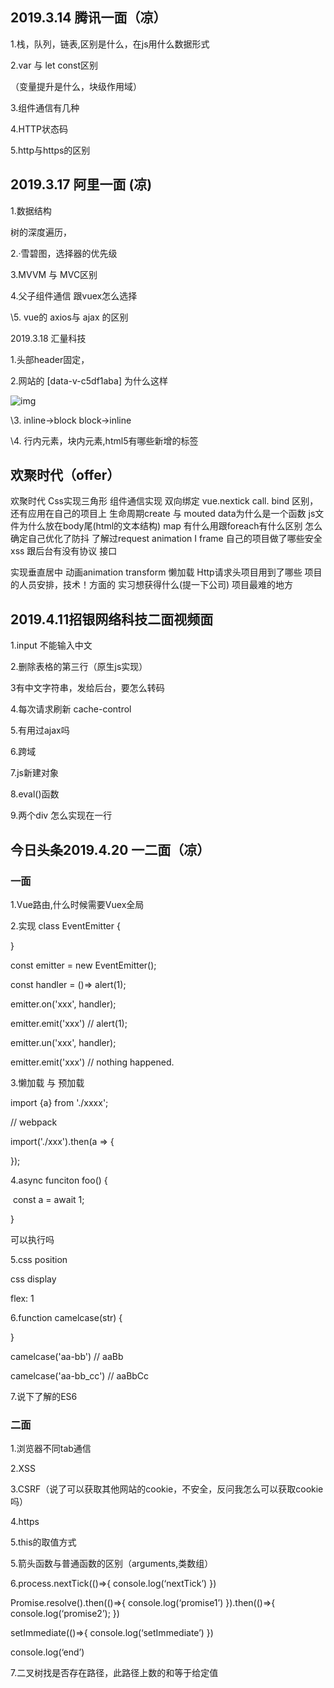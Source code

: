 ## 2019.3.14  腾讯一面（凉）

1.栈，队列，链表,区别是什么，在js用什么数据形式

2.var  与 let const区别

（变量提升是什么，块级作用域）

3.组件通信有几种

4.HTTP状态码

5.http与https的区别



## 2019.3.17  阿里一面 (凉)

1.数据结构 

树的深度遍历，

2.·雪碧图，选择器的优先级

3.MVVM 与 MVC区别

4.父子组件通信 跟vuex怎么选择

\5. vue的 axios与 ajax 的区别

2019.3.18  汇量科技

1.头部header固定，

2.网站的  [data-v-c5df1aba]  为什么这样



![img](D:/%E6%96%87%E4%BB%B6/%E6%9C%89%E9%81%93%E4%BA%91%E6%96%87%E4%BB%B6/qqDC201BC4BC969A93C2B18387ED86A4E8/2fd281f6675143a3a7ec4831a81b7833/f7c784d9b30047f98ac8d65b415cfbe7.jpg)

\3. inline->block  block->inline

\4. 行内元素，块内元素,html5有哪些新增的标签



## 欢聚时代（offer）

欢聚时代
Css实现三角形
组件通信实现 双向绑定
vue.nextick
call. bind 区别，还有应用在自己的项目上
生命周期create 与 mouted
data为什么是一个函数
js文件为什么放在body尾(html的文本结构)
map 有什么用跟foreach有什么区别
怎么确定自己优化了防抖
了解过request animation I frame
自己的项目做了哪些安全xss
跟后台有没有协议 接口

实现垂直居中
动画animation
transform 
懒加载
Http请求头项目用到了哪些
项目的人员安排，技术！方面的
实习想获得什么(提一下公司)
项目最难的地方



## 2019.4.11招银网络科技二面视频面

1.input 不能输入中文

2.删除表格的第三行（原生js实现）

3有中文字符串，发给后台，要怎么转码

4.每次请求刷新 cache-control

5.有用过ajax吗

6.跨域

7.js新建对象

8.eval()函数

9.两个div 怎么实现在一行

## 今日头条2019.4.20 一二面（凉）

### 一面

1.Vue路由,什么时候需要Vuex全局

2.实现 class EventEmitter {

}

const emitter = new EventEmitter();

const handler = ()=> alert(1);

emitter.on('xxx', handler);

emitter.emit('xxx') // alert(1);

emitter.un('xxx', handler); 

emitter.emit('xxx') // nothing happened.

3.懒加载 与 预加载

import {a} from './xxxx';

// webpack

import('./xxx').then(a => {

});

4.async funciton foo() {

​    const a = await 1;

}

可以执行吗

5.css position

css display

flex: 1

6.function camelcase(str) {

}

camelcase('aa-bb') // aaBb

camelcase('aa-bb_cc') // aaBbCc

7.说下了解的ES6

### 二面

1.浏览器不同tab通信

2.XSS

3.CSRF（说了可以获取其他网站的cookie，不安全，反问我怎么可以获取cookie吗）

4.https

5.this的取值方式

5.箭头函数与普通函数的区别（arguments,类数组）

6.process.nextTick(()=>{
console.log(‘nextTick’)
})

Promise.resolve().then(()=>{
console.log(‘promise1’)
}).then(()=>{
console.log(‘promise2’);
})

setImmediate(()=>{
console.log(‘setImmediate’)
})

console.log(‘end’)

7.二叉树找是否存在路径，此路径上数的和等于给定值